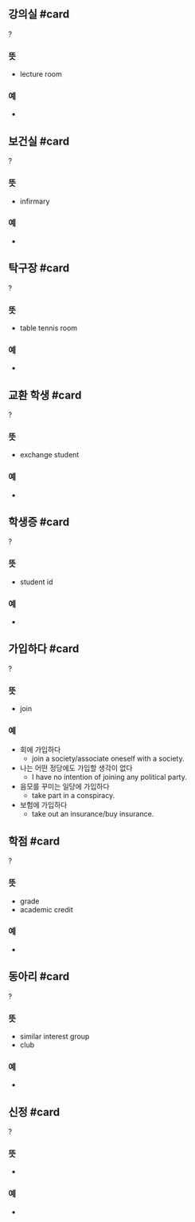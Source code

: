 ## 강의실 #card
?
### 뜻
- lecture room
### 예
-

## 보건실 #card
?
### 뜻
- infirmary
### 예
-

## 탁구장 #card
?
### 뜻
- table tennis room
### 예
-

## 교환 학생 #card
?
### 뜻
- exchange student
### 예
-

## 학생증 #card
?
### 뜻
- student id
### 예
-

## 가입하다 #card
?
### 뜻
- join
### 예
- 회에 가입하다
	- join a society/associate oneself with a society.
- 나는 어떤 정당에도 가입할 생각이 없다
	- I have no intention of joining any political party.
- 음모를 꾸미는 일당에 가입하다
	- take part in a conspiracy.
- 보험에 가입하다
	- take out an insurance/buy insurance.

## 학점 #card
?
### 뜻
- grade
- academic credit
### 예
-

## 동아리 #card
?
### 뜻
- similar interest group
- club
### 예
-

## 신정 #card
?
### 뜻
-
### 예
-

